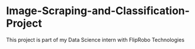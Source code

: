 # Image-Scraping-and-Classification-Project
This project is part of my Data Science intern with FlipRobo Technologies
